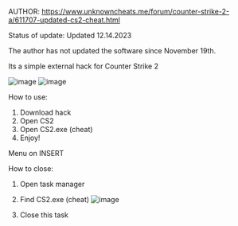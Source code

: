 AUTHOR: https://www.unknowncheats.me/forum/counter-strike-2-a/611707-updated-cs2-cheat.html

Status of update: Updated 12.14.2023

The author has not updated the software since November 19th.

Its a simple external hack for Counter Strike 2

![image](https://github.com/qyoka/cs2-external/assets/83430836/20782b40-0388-40fa-84e4-bca6fa5238b3)
![image](https://github.com/qyoka/cs2-external/assets/83430836/4049ce4d-2da9-4cb7-8eb6-f36f83eca369)





How to use:
1. Download hack
2. Open CS2
3. Open CS2.exe (cheat)
4. Enjoy!


Menu on INSERT


How to close:
1. Open task manager
2. Find CS2.exe (cheat) ![image](https://github.com/qyoka/cs2-external/assets/83430836/f03fd063-7a38-4b5a-877e-f9b0dc6aba03)

3. Close this task
